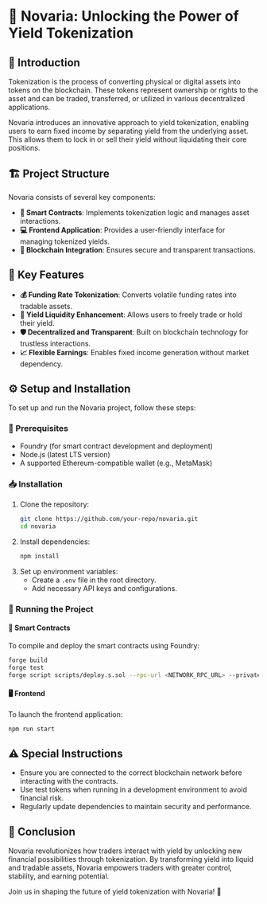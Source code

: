 # 🚀 Novaria: Unlocking the Power of Yield Tokenization

## 📌 Introduction
Tokenization is the process of converting physical or digital assets into tokens on the blockchain. These tokens represent ownership or rights to the asset and can be traded, transferred, or utilized in various decentralized applications.

Novaria introduces an innovative approach to yield tokenization, enabling users to earn fixed income by separating yield from the underlying asset. This allows them to lock in or sell their yield without liquidating their core positions.

## 🏗 Project Structure
Novaria consists of several key components:
- **📝 Smart Contracts**: Implements tokenization logic and manages asset interactions.
- **💻 Frontend Application**: Provides a user-friendly interface for managing tokenized yields.
- **🔗 Blockchain Integration**: Ensures secure and transparent transactions.

## 🌟 Key Features
- **💰 Funding Rate Tokenization**: Converts volatile funding rates into tradable assets.
- **🔄 Yield Liquidity Enhancement**: Allows users to freely trade or hold their yield.
- **🛡 Decentralized and Transparent**: Built on blockchain technology for trustless interactions.
- **📈 Flexible Earnings**: Enables fixed income generation without market dependency.

## ⚙️ Setup and Installation
To set up and run the Novaria project, follow these steps:

### 📌 Prerequisites
- Foundry (for smart contract development and deployment)
- Node.js (latest LTS version)
- A supported Ethereum-compatible wallet (e.g., MetaMask)

### 📥 Installation
1. Clone the repository:
   ```sh
   git clone https://github.com/your-repo/novaria.git
   cd novaria
   ```
2. Install dependencies:
   ```sh
   npm install
   ```
3. Set up environment variables:
   - Create a `.env` file in the root directory.
   - Add necessary API keys and configurations.

### 🚀 Running the Project
#### 🔧 Smart Contracts
To compile and deploy the smart contracts using Foundry:
```sh
forge build
forge test
forge script scripts/deploy.s.sol --rpc-url <NETWORK_RPC_URL> --private-key <YOUR_PRIVATE_KEY>
```

#### 🖥 Frontend
To launch the frontend application:
```sh
npm run start
```

## ⚠️ Special Instructions
- Ensure you are connected to the correct blockchain network before interacting with the contracts.
- Use test tokens when running in a development environment to avoid financial risk.
- Regularly update dependencies to maintain security and performance.

## 🎯 Conclusion
Novaria revolutionizes how traders interact with yield by unlocking new financial possibilities through tokenization. By transforming yield into liquid and tradable assets, Novaria empowers traders with greater control, stability, and earning potential.

Join us in shaping the future of yield tokenization with Novaria! 🚀

